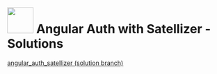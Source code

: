 # <img src="https://cloud.githubusercontent.com/assets/7833470/10899314/63829980-8188-11e5-8cdd-4ded5bcb6e36.png" height="60"> Angular Auth with Satellizer - Solutions

<a href="https://github.com/sf-wdi-25/angular_auth_satellizer/tree/solution" target="_blank">angular_auth_satellizer (solution branch)</a>
